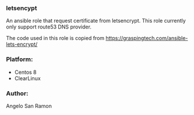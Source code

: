 ### letsencypt
An ansible role that request certificate from letsencrypt. This role currently
only support route53 DNS provider.

The code used in this role is copied from https://graspingtech.com/ansible-lets-encrypt/

### Platform:
* Centos 8 
* ClearLinux

### Author:
Angelo San Ramon